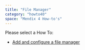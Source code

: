 ```yaml
---
title: "File Manager"
category: "howto40"
space: "Mendix 4 How-to's"
---
```

Please select a How To:

*   [Add and configure a file manager](Add+and+configure+a+file+manager)